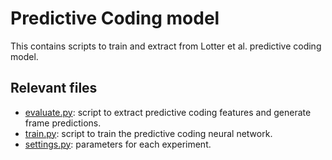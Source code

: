 # Predictive Coding model

This contains scripts to train and extract from Lotter et al. predictive coding model.

## Relevant files
* [evaluate.py](./evaluate.py): script to extract predictive coding features and generate frame predictions.
* [train.py](./train.py): script to train the predictive coding neural network.
* [settings.py](./settings.py): parameters for each experiment.
